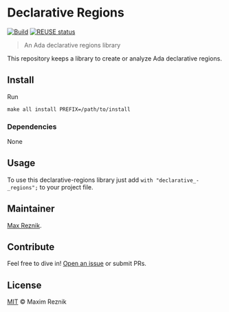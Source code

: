Declarative Regions
===================

[![Build](https://github.com/reznikmm/declarative-regions/workflows/Build/badge.svg)](https://github.com/reznikmm/declarative-regions/actions)
[![REUSE status](https://api.reuse.software/badge/github.com/reznikmm/declarative-regions)](https://api.reuse.software/info/github.com/reznikmm/declarative-regions)

> An Ada declarative regions library

This repository keeps a library to create or analyze Ada declarative regions.

## Install

Run
```
make all install PREFIX=/path/to/install
```

### Dependencies

None

## Usage


To use this declarative-regions library just add `with "declarative_-_regions";` to your project file.

## Maintainer

[Max Reznik](https://github.com/reznikmm).

## Contribute

Feel free to dive in!
[Open an issue](https://github.com/reznikmm/declarative-regions/issues/new)
or submit PRs.

## License

[MIT](LICENSE) © Maxim Reznik

